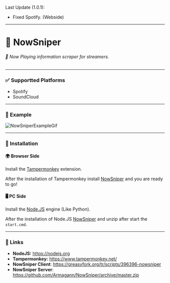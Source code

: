 Last Update (1.0.1):
- Fixed Spotify. (Webside)

---

# 🎵 NowSniper
###### 📡 Now Playing information scraper for streamers. 

---

### ✅ Supportted Platforms
- Spotify
- SoundCloud

---

### 🏓 Example
![NowSniperExampleGif](https://i.imgur.com/fGYJbKo.gif)

---

### 🔽 Installation

#### 🌍 Browser Side
Install the [Tampermonkey](https://www.tampermonkey.net/) extension.

After the installation of Tampermonkey install [NowSniper](https://greasyfork.org/tr/scripts/396396-nowsniper) and you are ready to go!

#### 🖥 PC Side
Install the [Node.JS](https://nodejs.org) engine (Like Python).

After the installation of Node.JS [NowSniper](https://github.com/Armagann/NowSniper/archive/master.zip) and unzip after start the `start.cmd`.

---

### 🔗 Links
 
- **NodeJS:** https://nodejs.org
- **Tampermonkey:** https://www.tampermonkey.net/
- **NowSniper Client**: https://greasyfork.org/tr/scripts/396396-nowsniper
- **NowSniper Server**: https://github.com/Armagann/NowSniper/archive/master.zip
